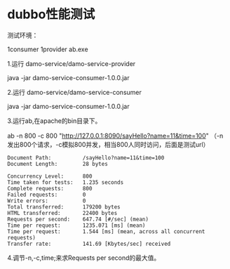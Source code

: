 # dubbo性能测试

测试环境：

1consumer 1provider ab.exe

1.运行 damo-service/damo-service-provider

java -jar damo-service-consumer-1.0.0.jar

2.运行 damo-service/damo-service-consumer

java -jar damo-service-consumer-1.0.0.jar

3.运行ab,在apache的bin目录下。

ab -n 800 -c 800  "http://127.0.0.1:8090/sayHello?name=11&time=100"
（-n发出800个请求，-c模拟800并发，相当800人同时访问，后面是测试url）

```
Document Path:          /sayHello?name=11&time=100
Document Length:        28 bytes

Concurrency Level:      800
Time taken for tests:   1.235 seconds
Complete requests:      800
Failed requests:        0
Write errors:           0
Total transferred:      179200 bytes
HTML transferred:       22400 bytes
Requests per second:    647.74 [#/sec] (mean)
Time per request:       1235.071 [ms] (mean)
Time per request:       1.544 [ms] (mean, across all concurrent requests)
Transfer rate:          141.69 [Kbytes/sec] received
```

4.调节-n,-c,time;来求Requests per second的最大值。

